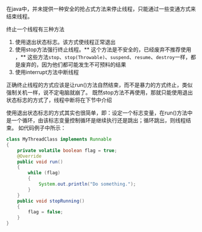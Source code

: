 在java中，并未提供一种安全的抢占式方法来停止线程，只能通过一些变通方式来结束线程。

终止一个线程有三种方法
1. 使用退出状态标志。该方式使线程正常退出
2. 使用stop方法强行终止线程。** 这个方法是不安全的，已经废弃不推荐使用 ，** 这些方法`stop`、`stop(Throwable)`、`suspend`、`resume`、`destroy`一样，都是废弃的，因为他们都可能发生不可预料的结果
3. 使用interrupt方法中断线程

正确终止线程的方式应该是让run()方法自然结束，而不是暴力的方式终止，类似强制关机一样，说不定电脑就崩了。
既然stop方法不再使用，那就只能使用退出状态标志的方式了，线程中断将在下节中介绍

使用退出状态标志的方式其实也很简单，即：设定一个标志变量，在run()方法中是一个循环，由该标志变量控制循环是继续执行还是跳出；循环跳出，则线程结束。
如代码例子中所示：
```java
class MyThreadClass implements Runnable
{
    private volatile boolean flag = true;
    @Override
    public void run()
    {
        while (flag)
        {
            System.out.println("Do something.");
        }
    }
    public void stopRunning()
    {
        flag = false;
    }
}
```

